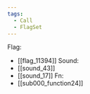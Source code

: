 ```yaml
---
tags:
  - Call
  - FlagSet
---
```

Flag:
- [[flag_11394]]
Sound:
- [[sound_43]]
- [[sound_17]]
Fn:
- [[sub000_function24]]
